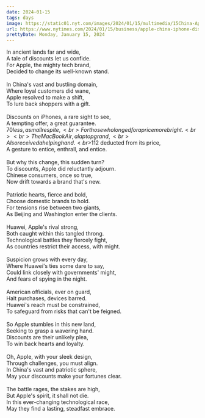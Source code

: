 ```yaml
---
date: 2024-01-15
tags: days
image: https://static01.nyt.com/images/2024/01/15/multimedia/15China-Apple-qwmv/15China-Apple-qwmv-facebookJumbo.jpg
url: https://www.nytimes.com/2024/01/15/business/apple-china-iphone-discounts.html
prettyDate: Monday, January 15, 2024
---
```

In ancient lands far and wide,<br>A tale of discounts let us confide.<br>For Apple, the mighty tech brand,<br>Decided to change its well-known stand.<br><br>In China's vast and bustling domain,<br>Where loyal customers did wane,<br>Apple resolved to make a shift,<br>To lure back shoppers with a gift.<br><br>Discounts on iPhones, a rare sight to see,<br>A tempting offer, a great guarantee.<br>$70 less, a small respite,<br>For those who longed for a price more bright.<br><br>The MacBook Air, a laptop grand,<br>Also received a helping hand.<br>$112 deducted from its price,<br>A gesture to entice, enthrall, and entice.<br><br>But why this change, this sudden turn?<br>To discounts, Apple did reluctantly adjourn.<br>Chinese consumers, once so true,<br>Now drift towards a brand that's new.<br><br>Patriotic hearts, fierce and bold,<br>Choose domestic brands to hold.<br>For tensions rise between two giants,<br>As Beijing and Washington enter the clients.<br><br>Huawei, Apple's rival strong,<br>Both caught within this tangled throng.<br>Technological battles they fiercely fight,<br>As countries restrict their access, with might.<br><br>Suspicion grows with every day,<br>Where Huawei's ties some dare to say,<br>Could link closely with governments' might,<br>And fears of spying in the night.<br><br>American officials, ever on guard,<br>Halt purchases, devices barred.<br>Huawei's reach must be constrained,<br>To safeguard from risks that can't be feigned.<br><br>So Apple stumbles in this new land,<br>Seeking to grasp a wavering hand.<br>Discounts are their unlikely plea,<br>To win back hearts and loyalty.<br><br>Oh, Apple, with your sleek design,<br>Through challenges, you must align.<br>In China's vast and patriotic sphere,<br>May your discounts make your fortunes clear.<br><br>The battle rages, the stakes are high,<br>But Apple's spirit, it shall not die.<br>In this ever-changing technological race,<br>May they find a lasting, steadfast embrace.